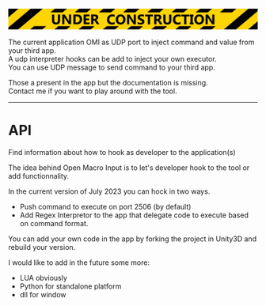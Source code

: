 ![WIP](https://github.com/EloiStree/EloiStree/blob/master/Images/WIP.png)  

 The current application OMI as UDP port to inject command and value from your third app.  
A udp interpreter hooks can be add to inject your own executor.  
You can use UDP message to send command to your third app.  

Those a present in the app but the documentation is missing.  
Contact me if you want to play around with the tool.  

--------------------------------------


# API

Find information about how to hook as developer to the application(s)

The idea behind Open Macro Input is to let's developer hook to the tool or add functionnality.

In the current version of July 2023 you can hock in two ways.
- Push command to execute on port 2506 (by default)
- Add Regex Interpretor to the app that delegate code to execute based on command format.

You can add your own code in the app by forking the project in Unity3D and rebuild your version.

I would like to add in the future some more:
- LUA obviously
- Python for standalone platform
- dll for window


